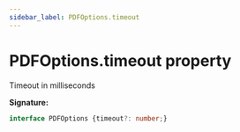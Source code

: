```yaml
---
sidebar_label: PDFOptions.timeout
---
```

# PDFOptions.timeout property

Timeout in milliseconds

**Signature:**

```typescript
interface PDFOptions {timeout?: number;}
```
